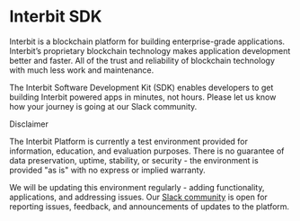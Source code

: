 # Interbit SDK

Interbit is a blockchain platform for building enterprise-grade applications. Interbit’s proprietary blockchain technology makes application development better and faster. All of the trust and reliability of blockchain technology with much less work and maintenance.

The Interbit Software Development Kit (SDK) enables developers to get building Interbit powered apps in minutes, not hours. Please let us know how your journey is going at our Slack community.

<div class="tips warning">
	<p><span></span>Disclaimer</p>
	<p>The Interbit Platform is currently a test environment provided for information, education, and evaluation purposes. There is no guarantee of data preservation, uptime, stability, or security - the environment is provided "as is" with no express or implied warranty.</p>
  <p>We will be updating this environment regularly - adding functionality, applications, and addressing issues. Our <a href="https://slack.test-interbit.io">Slack community</a> is open for reporting issues, feedback, and announcements of updates to the platform.</p>
</div>
